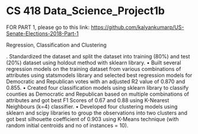 # CS 418 Data_Science_Project1b
FOR PART 1, please go to this link: https://github.com/kalyankumarp/US-Senate-Elections-2018-Part-1

Regression, Classification and Clustering

. Standardized the dataset and split the dataset into training (80%) and test (20%) dataset using holdout method with sklearn library.
• Built several regression models on the training dataset from various combinations of attributes using statsmodels library and selected best regression models for Democratic and Republican votes with an adjusted R2 value of 0.870 and 0.855.
• Created four classification models using sklearn library to classify counties as Democratic and Republican based on multiple combinations of attributes and got best F1 Scores of 0.67 and 0.88 using K-Nearest Neighbours (k=4) classifier.
• Developed four clustering models using sklearn and scipy libraries to group the observations into two clusters and got best silhouette coefficient of 0.903 using K-Means technique (with random initial centroids and no of instances = 10).
